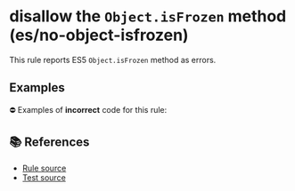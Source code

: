 # disallow the `Object.isFrozen` method (es/no-object-isfrozen)

This rule reports ES5 `Object.isFrozen` method as errors.

## Examples

⛔ Examples of **incorrect** code for this rule:

<eslint-playground type="bad" code="/*eslint es/no-object-isfrozen: error */
var frozen = Object.isFrozen(obj)
" />

## 📚 References

- [Rule source](https://github.com/mysticatea/eslint-plugin-es/blob/v2.0.0/lib/rules/no-object-isfrozen.js)
- [Test source](https://github.com/mysticatea/eslint-plugin-es/blob/v2.0.0/tests/lib/rules/no-object-isfrozen.js)
